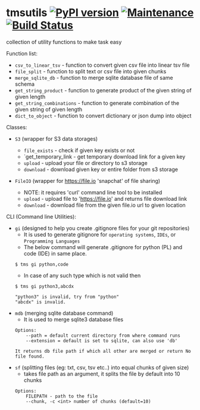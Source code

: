 # tmsutils [![PyPI version](https://badge.fury.io/py/tmsutils.svg)](https://badge.fury.io/py/tmsutils) [![Maintenance](https://img.shields.io/badge/Maintained%3F-yes-green.svg)](https://github.com/themrinalsinha/tmsutils/graphs/commit-activity) [![Build Status](https://travis-ci.org/TheMrinalSinha/tmsutils.svg?branch=master)](https://travis-ci.org/TheMrinalSinha/tmsutils)

collection of utility functions to make task easy

Function list:

- `csv_to_linear_tsv` - function to convert given csv file into linear tsv file
- `file_split` - function to split text or csv file into given chunks
- `merge_sqlite_db` - function to merge sqlite database file of same schema
- `get_string_product` - function to generate product of the given string of given length
- `get_string_combinations` - function to generate combination of the given string of given length
- `dict_to_object` - function to convert dictionary or json dump into object

Classes:
- `S3` (wrapper for S3 data storages)
    - `file_exists` - check if given key exists or not
    - `get_temporary_link - get temporary download link for a given key
    - `upload` - upload your file or directory to s3 storage
    - `download` - download given key or entire folder from s3 storage

- `FileIO` (wrapper for https://file.io 'snapchat' of file sharing)
    - NOTE: it requires 'curl' command line tool to be installed
    - `upload` - upload file to 'https://file.io' and returns file download link
    - `download` - download file from the given file.io url to given location

CLI (Command line Utilities):
- `gi` (designed to help you create .gitignore files for your git repositories)
    - It is used to generate gitignore for `operating systems`, `IDEs`, or `Programming Languages`
    - The below command will generate .gitignore for python (PL) and code (IDE) in same place.
    ```
    $ tms gi python,code
    ```
    - In case of any such type which is not valid then
    ```
    $ tms gi python3,abcdx

    "python3" is invalid, try from "python"
    "abcdx" is invalid.
    ```
- `mdb` (merging sqlite database command)
    - It is used to merge sqlite3 database files
    ```
    Options:
        --path = default current directory from where command runs
        --extension = default is set to sqlite, can also use 'db'

    It returns db file path if which all other are merged or return No file found.
    ```
- `sf` (splitting files (eg: txt, csv, tsv etc..) into equal chunks of given size)
    - takes file path as an argument, it splits the file by default into 10 chunks
    ```
    Options:
        FILEPATH - path to the file
        --chunk, -c <int> number of chunks (default=10)
    ```

